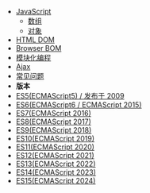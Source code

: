 * [JavaScript](front-end/javascript/README.md)
    * [数组](array.md)
    * [对象](object.md)
* [HTML DOM](front-end/javascript/dom.md)
* [Browser BOM](front-end/javascript/bom.md)
* [模块化编程](front-end/javascript/module.md)
* [Ajax](front-end/javascript/ajax.md)
* [常见问题](front-end/javascript/faq.md)
* **版本**
* [ES5(ECMAScript5) / 发布于 2009](front-end/javascript/es5.md)
* [ES6(ECMAScript6 / ECMAScript 2015)](front-end/javascript/es6.md)
* [ES7(ECMAScript 2016)]()
* [ES8(ECMAScript 2017)]()
* [ES9(ECMAScript 2018)]()
* [ES10(ECMAScript 2019)]()
* [ES11(ECMAScript 2020)]()
* [ES12(ECMAScript 2021)]()
* [ES13(ECMAScript 2022)]()
* [ES14(ECMAScript 2023)]()
* [ES15(ECMAScript 2024)]()
